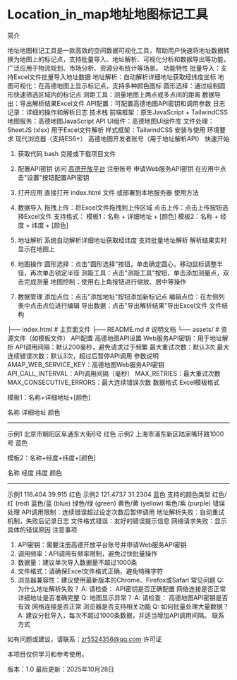 # Location_in_map地址地图标记工具
简介

地址地图标记工具是一款高效的空间数据可视化工具，帮助用户快速将地址数据转换为地图上的标记点，支持批量导入、地址解析、可视化分析和数据导出等功能，广泛应用于物流规划、市场分析、资源分布统计等场景。
功能特性
批量导入：支持Excel文件批量导入地址数据
地址解析：自动解析详细地址获取经纬度坐标
地图可视化：在高德地图上显示标记点，支持多种颜色图标
圆形选择：通过绘制圆形快速筛选区域内的标记点
测距工具：测量地图上两点或多点间的距离
数据导出：导出解析结果Excel文件
API配置：可配置高德地图API密钥和调用参数
日志记录：详细的操作和解析日志
技术栈
前端框架：原生JavaScript + TailwindCSS
地图服务：高德地图JavaScript API
UI组件：高德地图UI组件库
文件处理：SheetJS (xlsx) 用于Excel文件解析
样式框架：TailwindCSS
安装与使用
环境要求
现代浏览器（支持ES6+）
高德地图开发者账号（用于地址解析API）
快速开始

1. 获取代码
bash
克隆或下载项目文件

2. 配置API密钥
访问 [高德开放平台](https://amap.apifox.cn/api-14546468) 注册账号
申请Web服务API密钥
在应用中点击"设置"按钮配置API密钥

3. 打开应用
直接打开 index.html 文件
或部署到本地服务器
使用方法
1. 数据导入
拖拽上传：将Excel文件拖拽到上传区域
点击上传：点击上传按钮选择Excel文件
支持格式：
模板1：名称 + 详细地址 + [颜色]
模板2：名称 + 经度 + 纬度 + [颜色]
2. 地址解析
系统自动解析详细地址获取经纬度
支持批量地址解析
解析结果实时显示在地图上
3. 地图操作
圆形选择：点击"圆形选择"按钮，单击确定圆心，移动鼠标调整半径，再次单击锁定半径
测距工具：点击"测距工具"按钮，单击添加测量点，双击完成测量
地图控制：使用右上角按钮进行缩放、居中等操作
4. 数据管理
添加点位：点击"添加地址"按钮添加新标记点
编辑点位：在左侧列表中点击点位进行编辑
导出数据：点击"导出解析结果"导出Excel文件
文件结构

├── index.html # 主页面文件
├── README.md # 说明文档
└── assets/ # 资源文件（如模板文件）
API配置
高德地图API设置
Web服务API密钥：用于地址解析
API调用间隔：默认200毫秒，避免请求过于频繁
最大重试次数：默认3次
最大连续错误次数：默认3次，超过后暂停API调用
参数说明
AMAP_WEB_SERVICE_KEY：高德地图Web服务API密钥
API_CALL_INTERVAL：API调用间隔（毫秒）
MAX_RETRIES：最大重试次数
MAX_CONSECUTIVE_ERRORS：最大连续错误次数
数据格式
Excel模板格式

模板1：名称+详细地址+[颜色]

名称 详细地址 颜色
------ ---------- ------
示例1 北京市朝阳区阜通东大街6号 红色
示例2 上海市浦东新区陆家嘴环路1000号 蓝色

模板2：名称+经度+纬度+[颜色]

名称 经度 纬度 颜色
------ ------ ------ ------
示例1 116.404 39.915 红色
示例2 121.4737 31.2304 蓝色
支持的颜色类型
红色/红 (red)
蓝色/蓝 (blue)
绿色/绿 (green)
黄色/黄 (yellow)
紫色/紫 (purple)
错误处理
API调用限制：连续错误超过设定次数后暂停调用
地址解析失败：自动重试机制，失败后记录日志
文件格式错误：友好的错误提示信息
网络请求失败：显示具体的错误原因
注意事项

1. API密钥：需要注册高德开放平台账号并申请Web服务API密钥
2. 调用频率：API调用有频率限制，避免过快批量操作
3. 数据量：建议单次导入数据量不超过1000条
4. 文件格式：请确保Excel文件格式正确，避免特殊字符
5. 浏览器兼容性：建议使用最新版本的Chrome、Firefox或Safari
常见问题
Q: 为什么地址解析失败？
A: 请检查：
API密钥是否正确配置
网络连接是否正常
详细地址是否准确完整
Q: 地图显示异常？
A: 请检查：
高德地图API密钥是否有效
网络连接是否正常
浏览器是否支持相关功能
Q: 如何批量处理大量数据？
A: 建议分批导入，每次不超过1000条数据，并适当增加API调用间隔。
联系方式

如有问题或建议，请联系：zr5524356@qq.com
许可证

本项目仅供学习和参考使用。

版本：1.0
最后更新：2025年10月28日

